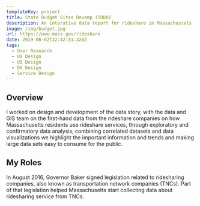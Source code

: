 ```yaml
---
templateKey: project
title: State Budget Sites Revamp (TODO)
description: An interative data report for rideshare in Massachussets
image: /img/budget.jpg
url: https://www.mass.gov/rideshare
date: 2019-06-02T22:42:51.326Z
tags:
  - User Research
  - UX Design
  - UI Design
  - DX Design
  - Service Design
---
```

## Overview

I worked on design and development of the data story, with the data and GIS team on the first-hand data from the rideshare companies on how Massachusetts residents use rideshare services, through exploratory and confirmatory data analysis, combining correlated datasets and data visualizations we highlight the important information and trends and making large data sets easy to consume for the public.

## My Roles

In August 2016, Governor Baker signed legislation related to ridesharing companies, also known as transportation network companies (TNCs). Part of that legislation helped Massachusetts start collecting data about ridesharing service from TNCs.
